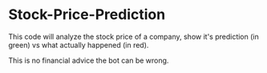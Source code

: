 # Stock-Price-Prediction
This code will analyze the stock price of a company, show it's prediction (in green) vs what actually happened (in red).

This is no financial advice the bot can be wrong.
